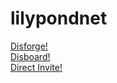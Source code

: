 # lilypondnet

[Disforge!](https://disforge.com/server/70394-lilypond)<br>
[Disboard!](https://disboard.org/server/751921457889542185)<br>
[Direct Invite!](https://discord.gg/xzAuXPz)<br>
